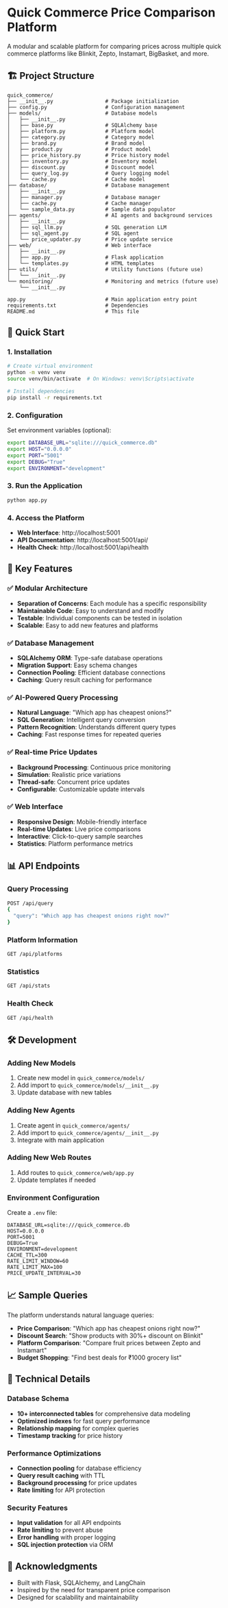 # Quick Commerce Price Comparison Platform

A modular and scalable platform for comparing prices across multiple quick commerce platforms like Blinkit, Zepto, Instamart, BigBasket, and more.

## 🏗️ Project Structure

```
quick_commerce/
├── __init__.py                 # Package initialization
├── config.py                   # Configuration management
├── models/                     # Database models
│   ├── __init__.py
│   ├── base.py                 # SQLAlchemy base
│   ├── platform.py             # Platform model
│   ├── category.py             # Category model
│   ├── brand.py                # Brand model
│   ├── product.py              # Product model
│   ├── price_history.py        # Price history model
│   ├── inventory.py            # Inventory model
│   ├── discount.py             # Discount model
│   ├── query_log.py            # Query logging model
│   └── cache.py                # Cache model
├── database/                   # Database management
│   ├── __init__.py
│   ├── manager.py              # Database manager
│   ├── cache.py                # Cache manager
│   └── sample_data.py          # Sample data populator
├── agents/                     # AI agents and background services
│   ├── __init__.py
│   ├── sql_llm.py              # SQL generation LLM
│   ├── sql_agent.py            # SQL agent
│   └── price_updater.py        # Price update service
├── web/                        # Web interface
│   ├── __init__.py
│   ├── app.py                  # Flask application
│   └── templates.py            # HTML templates
├── utils/                      # Utility functions (future use)
│   └── __init__.py
└── monitoring/                 # Monitoring and metrics (future use)
    └── __init__.py

app.py                          # Main application entry point
requirements.txt                # Dependencies
README.md                       # This file
```

## 🚀 Quick Start

### 1. Installation

```bash
# Create virtual environment
python -m venv venv
source venv/bin/activate  # On Windows: venv\Scripts\activate

# Install dependencies
pip install -r requirements.txt
```

### 2. Configuration

Set environment variables (optional):
```bash
export DATABASE_URL="sqlite:///quick_commerce.db"
export HOST="0.0.0.0"
export PORT="5001"
export DEBUG="True"
export ENVIRONMENT="development"
```

### 3. Run the Application

```bash
python app.py
```

### 4. Access the Platform

- **Web Interface**: http://localhost:5001
- **API Documentation**: http://localhost:5001/api/
- **Health Check**: http://localhost:5001/api/health

## 🎯 Key Features

### ✅ Modular Architecture
- **Separation of Concerns**: Each module has a specific responsibility
- **Maintainable Code**: Easy to understand and modify
- **Testable**: Individual components can be tested in isolation
- **Scalable**: Easy to add new features and platforms

### ✅ Database Management
- **SQLAlchemy ORM**: Type-safe database operations
- **Migration Support**: Easy schema changes
- **Connection Pooling**: Efficient database connections
- **Caching**: Query result caching for performance

### ✅ AI-Powered Query Processing
- **Natural Language**: "Which app has cheapest onions?"
- **SQL Generation**: Intelligent query conversion
- **Pattern Recognition**: Understands different query types
- **Caching**: Fast response times for repeated queries

### ✅ Real-time Price Updates
- **Background Processing**: Continuous price monitoring
- **Simulation**: Realistic price variations
- **Thread-safe**: Concurrent price updates
- **Configurable**: Customizable update intervals

### ✅ Web Interface
- **Responsive Design**: Mobile-friendly interface
- **Real-time Updates**: Live price comparisons
- **Interactive**: Click-to-query sample searches
- **Statistics**: Platform performance metrics

## 📊 API Endpoints

### Query Processing
```bash
POST /api/query
{
  "query": "Which app has cheapest onions right now?"
}
```

### Platform Information
```bash
GET /api/platforms
```

### Statistics
```bash
GET /api/stats
```

### Health Check
```bash
GET /api/health
```

## 🛠️ Development

### Adding New Models
1. Create new model in `quick_commerce/models/`
2. Add import to `quick_commerce/models/__init__.py`
3. Update database with new tables

### Adding New Agents
1. Create agent in `quick_commerce/agents/`
2. Add import to `quick_commerce/agents/__init__.py`
3. Integrate with main application

### Adding New Web Routes
1. Add routes to `quick_commerce/web/app.py`
2. Update templates if needed

### Environment Configuration
Create a `.env` file:
```
DATABASE_URL=sqlite:///quick_commerce.db
HOST=0.0.0.0
PORT=5001
DEBUG=True
ENVIRONMENT=development
CACHE_TTL=300
RATE_LIMIT_WINDOW=60
RATE_LIMIT_MAX=100
PRICE_UPDATE_INTERVAL=30
```

## 📈 Sample Queries

The platform understands natural language queries:

- **Price Comparison**: "Which app has cheapest onions right now?"
- **Discount Search**: "Show products with 30%+ discount on Blinkit"
- **Platform Comparison**: "Compare fruit prices between Zepto and Instamart"
- **Budget Shopping**: "Find best deals for ₹1000 grocery list"

## 🔧 Technical Details

### Database Schema
- **10+ interconnected tables** for comprehensive data modeling
- **Optimized indexes** for fast query performance
- **Relationship mapping** for complex queries
- **Timestamp tracking** for price history

### Performance Optimizations
- **Connection pooling** for database efficiency
- **Query result caching** with TTL
- **Background processing** for price updates
- **Rate limiting** for API protection

### Security Features
- **Input validation** for all API endpoints
- **Rate limiting** to prevent abuse
- **Error handling** with proper logging
- **SQL injection protection** via ORM

## 🎉 Acknowledgments

- Built with Flask, SQLAlchemy, and LangChain
- Inspired by the need for transparent price comparison
- Designed for scalability and maintainability 